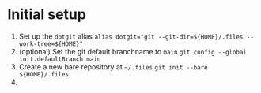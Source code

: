 # Initial setup

1. Set up the `dotgit` alias
  `alias dotgit="git --git-dir=${HOME}/.files --work-tree=${HOME}"`
1. (optional) Set the git default branchname to `main`
  `git config --global init.defaultBranch main`
1. Create a new bare repository at `~/.files`
  `git init --bare ${HOME}/.files`
1. 

